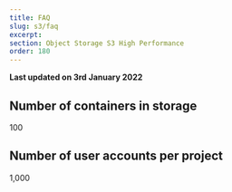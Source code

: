 ```yaml
---
title: FAQ
slug: s3/faq
excerpt:
section: Object Storage S3 High Performance
order: 180
---
```


**Last updated on 3rd January 2022**

## Number of containers in storage

100

## Number of user accounts per project

1,000

